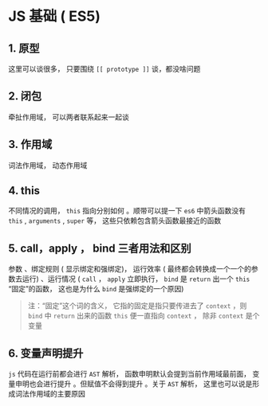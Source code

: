 # JS 基础 ( ES5)

## 1. 原型

这里可以谈很多， 只要围绕 `[[ prototype ]]` 谈，都没啥问题

## 2. 闭包

牵扯作用域， 可以两者联系起来⼀起谈

## 3. 作用域

词法作用域， 动态作用域

## 4. this

不同情况的调用， `this` 指向分别如何 。顺带可以提⼀下 `es6` 中箭头函数没有 `this` , `arguments` , `super` 等， 这些只依赖包含箭头函数最接近的函数

## 5. call，apply ， bind 三者用法和区别

参数 、绑定规则 ( 显示绑定和强绑定)， 运行效率 ( 最终都会转换成⼀个⼀个的参数去运行) 、运行情况 ( `call` ， `apply` 立即执行， `bind` 是 `return` 出⼀个 `this` “固定”的函数， 这也是为什么 `bind` 是强绑定的⼀个原因)

> 注：“固定”这个词的含义， 它指的固定是指只要传进去了 `context` ，则 `bind` 中 `return` 出来的函数 `this` 便⼀直指向 `context` ， 除非 `context` 是个变量

## 6. 变量声明提升

`js` 代码在运行前都会进行 `AST` 解析， 函数申明默认会提到当前作用域最前面， 变量申明也会进行提升 。但赋值不会得到提升 。关于 `AST` 解析， 这里也可以说是形成词法作用域的主要原因
